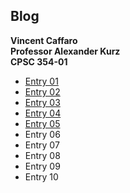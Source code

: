 ## Blog

**Vincent Caffaro**<br/>
**Professor Alexander Kurz** <br/>
**CPSC 354-01**

- [Entry 01](https://github.com/vzcaffaro/354_Blog/blob/master/Entry_01.md)<br/>
- [Entry 02](https://github.com/vzcaffaro/354_Blog/blob/master/Entry_02.md)<br/>
- [Entry 03](https://github.com/vzcaffaro/354_Blog/blob/master/Entry_03.md)<br/>
- [Entry 04](https://github.com/vzcaffaro/354_Blog/blob/master/Entry_04.md)<br/>
- [Entry 05](https://github.com/vzcaffaro/354_Blog/blob/master/Entry_05.md)<br/>
- Entry 06<br/>
- Entry 07<br/>
- Entry 08<br/>
- Entry 09<br/>
- Entry 10<br/>

 
